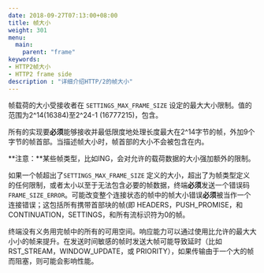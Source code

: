 ```yaml
---
date: 2018-09-27T07:13:00+08:00
title: 帧大小
weight: 301
menu:
  main:
    parent: "frame"
keywords:
- HTTP2帧大小
- HTTP2 frame side
description : "详细介绍HTTP/2的帧大小"
---
```



帧载荷的大小受接收者在 `SETTINGS_MAX_FRAME_SIZE` 设定的最大大小限制。值的范围为2^14(16384)至2^24-1 (16777215)，包含。

所有的实现要**必须**能够接收并最低限度地处理长度最大在2^14字节的帧，外加9个字节的帧首部。当描述帧大小时，帧首部的大小不会被包含在内。

**注意：**某些帧类型，比如ING，会对允许的载荷数据的大小强加额外的限制。

如果一个帧超出了`SETTINGS_MAX_FRAME_SIZE` 定义的大小，超出了为帧类型定义的任何限制，或者太小以至于无法包含必要的帧数据，终端**必须**发送一个错误码 `FRAME_SIZE_ERROR`。可能改变整个连接状态的帧中的帧大小错误**必须**被当作一个连接错误；这包括所有携带首部块的帧(即 HEADERS，PUSH_PROMISE，和CONTINUATION，SETTINGS，和所有流标识符为0的帧。

终端没有义务用完帧中的所有的可用空间。响应能力可以通过使用比允许的最大大小小的帧来提升。在发送时间敏感的帧时发送大帧可能导致延时（比如 RST_STREAM，WINDOW_UPDATE，或 PRIORITY），如果传输由于一个大的帧而阻塞，则可能会影响性能。